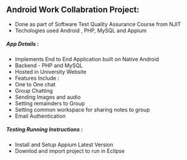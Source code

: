 ## Android Work Collabration Project:
- Done as part of Software Test Quality Assurance Course from NJIT
- Techologies used Android , PHP, MySQL and Appium

##### App Details :

- Implements End to End Application built on Native Android
- Backend - PHP and MySQL
- Hosted in University Website
- Features Include : 
- One to One chat
- Group Chatting
- Sending Images and audio
- Setting remainders to Group
- Setting common workspace for sharing notes to group
- Email Authentication

##### Testing Running Instructions :
- Install and Setup Appium Latest Version
- Downlod and import project to run in Eclipse